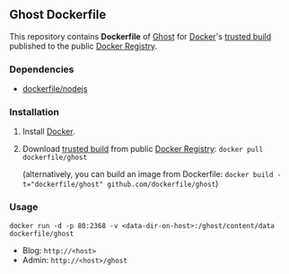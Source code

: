 ## Ghost Dockerfile


This repository contains **Dockerfile** of [Ghost](https://www.ghost.org/) for [Docker](https://www.docker.io/)'s [trusted build](https://index.docker.io/u/dockerfile/ghost/) published to the public [Docker Registry](https://index.docker.io/).


### Dependencies

* [dockerfile/nodejs](http://dockerfile.github.io/#/nodejs)


### Installation

1. Install [Docker](https://www.docker.io/).

2. Download [trusted build](https://index.docker.io/u/dockerfile/ghost/) from public [Docker Registry](https://index.docker.io/): `docker pull dockerfile/ghost`

   (alternatively, you can build an image from Dockerfile: `docker build -t="dockerfile/ghost" github.com/dockerfile/ghost`)


### Usage

    docker run -d -p 80:2368 -v <data-dir-on-host>:/ghost/content/data dockerfile/ghost

* Blog: `http://<host>`
* Admin: `http://<host>/ghost`
